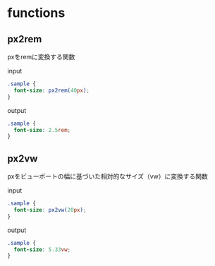 # functions

## px2rem

pxをremに変換する関数

input

```scss
.sample {
  font-size: px2rem(40px);
}
```

output

```css
.sample {
  font-size: 2.5rem;
}
```

## px2vw

pxをビューポートの幅に基づいた相対的なサイズ（vw）に変換する関数

input

```scss
.sample {
  font-size: px2vw(20px);
}
```

output

```css
.sample {
  font-size: 5.33vw;
}
```
